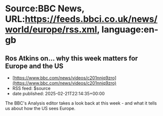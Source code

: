 # Source:BBC News, URL:https://feeds.bbci.co.uk/news/world/europe/rss.xml, language:en-gb

## Ros Atkins on... why this week matters for Europe and the US
 - [https://www.bbc.com/news/videos/c201nnjq9zro](https://www.bbc.com/news/videos/c201nnjq9zro)
 - RSS feed: $source
 - date published: 2025-02-21T22:14:35+00:00

The BBC's Analysis editor takes a look back at this week - and what it tells us about how the US sees Europe.

